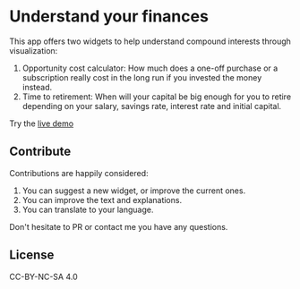 # Understand your finances

This app offers two widgets to help understand compound interests through visualization:

1. Opportunity cost calculator: How much does a one-off purchase or a subscription really cost in the long run if you invested the money instead.
2. Time to retirement: When will your capital be big enough for you to retire depending on your salary, savings rate, interest rate and initial capital.

Try the [live demo](https://financialforecast.herokuapp.com/)

## Contribute

Contributions are happily considered:

1. You can suggest a new widget, or improve the current ones.
1. You can improve the text and explanations.
1. You can translate to your language.

Don't hesitate to PR or contact me you have any questions.

## License

CC-BY-NC-SA 4.0
